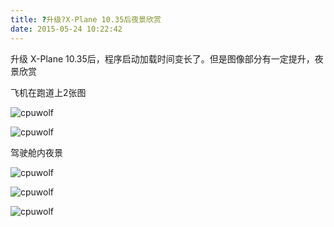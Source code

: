 ```yaml
---
title: ?升级?X-Plane 10.35后夜景欣赏
date: 2015-05-24 10:22:42
---
```


 升级 X-Plane 10.35后，程序启动加载时间变长了。但是图像部分有一定提升，夜景欣赏

飞机在跑道上2张图

![cpuwolf](/images/data/attachment/201505/24/182105hgi9nnozpgly9n9z.png)

![cpuwolf](/images/data/attachment/201505/24/182051gep9lkyjnkhyuceu.png)





驾驶舱内夜景

![cpuwolf](/images/data/attachment/201505/24/182055p45eddnpeee4dctd.png)

![cpuwolf](/images/data/attachment/201505/24/182058yqm9cjrddsd6h98s.png)

![cpuwolf](/images/data/attachment/201505/24/182102u95jyc1yiyicfk9j.png)

